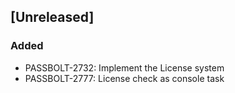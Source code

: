 ## [Unreleased]
### Added
- PASSBOLT-2732: Implement the License system
- PASSBOLT-2777: License check as console task